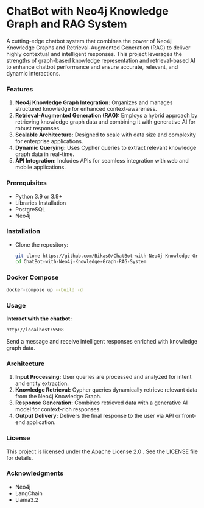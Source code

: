 # ChatBot with Neo4j Knowledge Graph and RAG System

A cutting-edge chatbot system that combines the power of Neo4j Knowledge Graphs and Retrieval-Augmented Generation (RAG) to deliver highly contextual and intelligent responses. This project leverages the strengths of graph-based knowledge representation and retrieval-based AI to enhance chatbot performance and ensure accurate, relevant, and dynamic interactions.

<h3>Features</h3>
<ol>
  <li><b>Neo4j Knowledge Graph Integration:</b> Organizes and manages structured knowledge for enhanced context-awareness.</li>
  <li><b>Retrieval-Augmented Generation (RAG):</b> Employs a hybrid approach by retrieving knowledge graph data and combining it with generative AI for robust responses.</li>
  <li><b>Scalable Architecture:</b> Designed to scale with data size and complexity for enterprise applications.</li>
  <li><b>Dynamic Querying:</b> Uses Cypher queries to extract relevant knowledge graph data in real-time.</li>
  <li><b>API Integration:</b> Includes APIs for seamless integration with web and mobile applications.</li>
</ol>


<h3>Prerequisites</h3>
<ul>
  <li>Python 3.9 or 3.9+</li>
  <li>Libraries Installation</li>
  <li>PostgreSQL</li>
  <li>Neo4j</li>
</ul>


<h3>Installation</h3>
<ul>
  <li>Clone the repository:</li>

  ```bash
git clone https://github.com/Bikas0/ChatBot-with-Neo4j-Knowledge-Graph-RAG-System.git
cd ChatBot-with-Neo4j-Knowledge-Graph-RAG-System
```
</ul>

<h3>Docker Compose</h3>

```bash
docker-compose up --build -d
```

<h3>Usage</h3>

<b>Interact with the chatbot:</b>

```bash
http://localhost:5508
```

Send a message and receive intelligent responses enriched with knowledge graph data.


<h3>Architecture</h3>
<ol>
  <li><b>Input Processing:</b> User queries are processed and analyzed for intent and entity extraction.</li>
  <li><b>Knowledge Retrieval:</b> Cypher queries dynamically retrieve relevant data from the Neo4j Knowledge Graph.</li>
  <li><b>Response Generation:</b> Combines retrieved data with a generative AI model for context-rich responses.</li>
  <li><b>Output Delivery:</b> Delivers the final response to the user via API or front-end application.</li>
</ol>


<h3>License</h3>

This project is licensed under the Apache License 2.0 . See the LICENSE file for details.

<h3>Acknowledgments</h3>
<ul>
  <li>Neo4j</li>
  <li>LangChain</li>
  <li>Llama3.2</li>
</ul>









